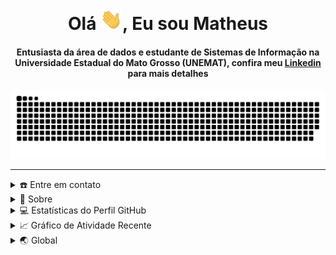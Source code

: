 <div align="center">
  <h1 align="center">Olá <img width="35" src="https://github.com/1999AZZAR/1999AZZAR/blob/main/resources/img/waving.gif">, Eu sou Matheus</h1>
  <h4 align="center">Entusiasta da área de dados e estudante de Sistemas de Informação na Universidade Estadual do Mato Grosso (UNEMAT), confira meu <a href="https://www.linkedin.com/in/matheus-almeida-45286a27b/" target="_blank">Linkedin</a> para mais detalhes</h4>
</div>

<div align="center">
  <a href="https://1999azzar.github.io/1999AZZAR/">
    <img src="https://github.com/1999AZZAR/1999AZZAR/blob/main/resources/img/grid-snake.svg" alt="snake" />
  </a>
</div>

-----

<details>
  <summary>☎️ Entre em contato</summary>
  <div>
    <samp>
      <h2 align="center">Você pode me encontrar em:</h2>
      <p align="center">
        <br/>
        <a href="https://www.linkedin.com/in/matheus-almeida-45286a27b/" target="blank"><img align="center"
           src="https://img.shields.io/badge/linkedin-%231DA1F2.svg?style=for-the-badge&logo=linkedin&logoColor=white"
           alt="azzar" height="30"/></a>
        <a href="mailto:matheusalmeida2167@gmail.com" target="blank"><img align="center"
           src="https://img.shields.io/badge/gmail-EA4335.svg?style=for-the-badge&logo=gmail&logoColor=white"
           alt="azzar" height="30"/></a>
      </p>
        <br>
      </p>
    </samp>
  </div>
</details>

<details>
  <summary>🧮 Sobre</summary>
  <div>
    <samp>
      <h2 align="center">Sobre esta conta</h2>
      <p align="center">
        <a href="github.com/1999AZZAR" target="blank"><img align="center" 
           src="https://komarev.com/ghpvc/?username=1999AZZAR&style=for-the-badge&label=VISUALIZAÇÕES+DO PERFIL" height="25"
           alt="contagem de visualizações" /></a>
        <a href="https://1999azzar.github.io/1999AZZAR/"><img align="center" 
           src="https://img.shields.io/website?down_message=offline&style=for-the-badge&up_message=online&url=https%3A%2F%2F1999azzar.github.io%2F1999AZZAR%2F" height="25"
           alt="website" /></a>
      </p>
      <p align="center">
        <a href="https://www.codefactor.io/repository/github/1999azzar/1999azzar/overview/main"><img align="center"
           src="https://www.codefactor.io/repository/github/1999azzar/1999azzar/badge/main" height="25"
           alt="CodeFactor" /></a>
        <a href="github.com/1999AZZAR" target="blank"><img align="center" 
           src="https://github.com/1999AZZAR/1999AZZAR/actions/workflows/pages/pages-build-deployment/badge.svg" height="25"
           alt="página construída"/></a>
      </p>
      <p align="center">
        <a href="github.com/1999AZZAR" target="blank"><img align="center" 
           src="https://img.shields.io/github/license/1999AZZAR/1999AZZAR?color=purple&style=for-the-badge" height="25"
           alt="licença" /></a>
        <a href="github.com/1999AZZAR"><img align="center"
           src="https://forthebadge.com/images/badges/works-on-my-machine.svg" height="25"
           alt="funciona na minha máquina" /></a>
      </p>
    </samp>
  </div>
</details>
  
<details> 
  <summary>💻 Estatísticas do Perfil GitHub</summary>
  <div>
    <samp>
      <h2 align="center">Estatísticas do Github</h2>
        <br/>
      <details open>
        <summary><h3>Linguagens</h3></summary>
        <p align="center">
          <a href="https://github.com/1999AZZAR/">
            <img src="https://github-readme-stats.vercel.app/api/top-langs/?username=1999AZZAR&langs_count=6&theme=gruvbox&layout=compact&hide_border=true"
            alt="1999AZZAR :: Principais Linguagens " /></a>
        </p>
        <p align="center">
          <a href="https://github.com/1999AZZAR/">
            <img width="45%" src="https://github-profile-summary-cards.vercel.app/api/cards/repos-per-language?username=1999azzar&theme=gruvbox&layout=compact&hide_border=true"
            alt="1999AZZAR :: Principais Linguagens por repositório" />
            <img width="45%" src="https://github-profile-summary-cards.vercel.app/api/cards/most-commit-language?username=1999azzar&theme=gruvbox&layout=compact&hide_border=true"
            alt="1999AZZAR :: Principais Linguagens por commit" />
          </a>
        </p>
      </details>
      <details open>
        <summary><h3>Estatísticas</h3></summary>
        <p align="center">
          <a href="https://github.com/1999AZZAR/">
            <img width="49.5%" src="https://github-readme-stats.vercel.app/api?username=1999AZZAR&show_icons=true&theme=gruvbox&hide_border=true" />
            <img width="49.5%" src="https://github-readme-streak-stats.herokuapp.com/?user=1999AZZAR&theme=gruvbox&hide_border=true" />
          </a>
        </p>
        <br>
      </details>
    </samp>
  </div>    
</details>

<details>
  <summary>📈 Gráfico de Atividade Recente</summary>
  <samp>
    <br/>
    <h2 align="center">Últimas contribuições</h2>
    <a href="https://github.com/ashutosh00710/github-readme-activity-graph">
      <img alt="Gráfico de Atividade de Azzar" src="https://activity-graph.herokuapp.com/graph/?username=1999azzar&bg_color=000&color=fff&line=00E676&point=fff&hide_border=true" />
    </a>
    <br/>
  </samp>
</details>

<details>
  <summary>🌏 Global</summary>
  <br/>
</details>
